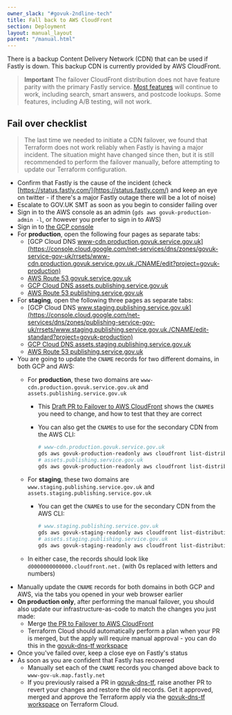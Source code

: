 ```yaml
---
owner_slack: "#govuk-2ndline-tech"
title: Fall back to AWS CloudFront
section: Deployment
layout: manual_layout
parent: "/manual.html"
---
```


There is a backup Content Delivery Network (CDN) that can be used if Fastly is down.
This backup CDN is currently provided by AWS CloudFront.

> **Important** The failover CloudFront distribution does not have feature parity with the primary Fastly service.
> [Most features](https://docs.google.com/document/d/17_dfWvKNmqyLX1h_PPY6_Cd6IggrrSsP-Peh2De6JQk/edit) will continue to work, including search, smart answers, and postcode lookups. Some features, including
> A/B testing, will not work.

## Fail over checklist

> The last time we needed to initiate a CDN failover, we found that Terraform does not work reliably when Fastly is
> having a major incident. The situation might have changed since then, but it is still recommended to perform the
> failover manually, before attempting to update our Terraform configuration.

- Confirm that Fastly is the cause of the incident (check [https://status.fastly.com/](https://status.fastly.com/)
  and keep an eye on twitter - if there's a major Fastly outage there will be a lot of noise)
- Escalate to GOV.UK SMT as soon as you begin to consider failing over
- Sign in to the AWS console as an admin (`gds aws govuk-production-admin -l`, or however you prefer to sign in to AWS)
- Sign in to [the GCP console](https://console.cloud.google.com/home/dashboard?project=govuk-production)
- For **production**, open the following four pages as separate tabs:
  - [GCP Cloud DNS www-cdn.production.govuk.service.gov.uk](https://console.cloud.google.com/net-services/dns/zones/govuk-service-gov-uk/rrsets/www-cdn.production.govuk.service.gov.uk./CNAME/edit?project=govuk-production)
  - [AWS Route 53 govuk.service.gov.uk](https://console.aws.amazon.com/route53/v2/hostedzones#ListRecordSets/Z22RPYZA77J620)
  - [GCP Cloud DNS assets.publishing.service.gov.uk](https://console.cloud.google.com/net-services/dns/zones/publishing-service-gov-uk/rrsets/assets.publishing.service.gov.uk./CNAME/edit?project=govuk-production)
  - [AWS Route 53 publishing.service.gov.uk](https://console.aws.amazon.com/route53/v2/hostedzones#ListRecordSets/Z3SBFBO09PD5HF)
- For **staging**, open the following three pages as separate tabs:
  - [GCP Cloud DNS www.staging.publishing.service.gov.uk](https://console.cloud.google.com/net-services/dns/zones/publishing-service-gov-uk/rrsets/www.staging.publishing.service.gov.uk./CNAME/edit-standard?project=govuk-production)
  - [GCP Cloud DNS assets.staging.publishing.service.gov.uk](https://console.cloud.google.com/net-services/dns/zones/publishing-service-gov-uk/rrsets/assets.staging.publishing.service.gov.uk./CNAME/edit-standard?project=govuk-production)
  - [AWS Route 53 publishing.service.gov.uk](https://us-east-1.console.aws.amazon.com/route53/v2/hostedzones#ListRecordSets/Z3SBFBO09PD5HF)
- You are going to update the `CNAME` records for two different domains, in both GCP and AWS:
  - For **production**, these two domains are `www-cdn.production.govuk.service.gov.uk` and `assets.publishing.service.gov.uk`
    - This [Draft PR to Failover to AWS CloudFront](https://github.com/alphagov/govuk-dns-tf/pull/69) shows the `CNAME`s you need to change, and how to test that they are correct
    - You can also get the `CNAME`s to use for the secondary CDN from the AWS CLI:

      ```bash
      # www-cdn.production.govuk.service.gov.uk
      gds aws govuk-production-readonly aws cloudfront list-distributions --query "DistributionList.Items[?Aliases.Items[0]=='www.gov.uk'].DomainName | [0]"
      # assets.publishing.service.gov.uk
      gds aws govuk-production-readonly aws cloudfront list-distributions --query "DistributionList.Items[?Aliases.Items[0]=='assets.publishing.service.gov.uk'].DomainName | [0]"
      ```

  - For **staging**, these two domains are `www.staging.publishing.service.gov.uk` and `assets.staging.publishing.service.gov.uk`
    - You can get the `CNAME`s to use for the secondary CDN from the AWS CLI:

      ```bash
      # www.staging.publishing.service.gov.uk
      gds aws govuk-staging-readonly aws cloudfront list-distributions --query "DistributionList.Items[?Aliases.Items[0]=='www.staging.publishing.service.gov.uk'].DomainName | [0]"
      # assets.staging.publishing.service.gov.uk
      gds aws govuk-staging-readonly aws cloudfront list-distributions --query "DistributionList.Items[?Aliases.Items[0]=='assets.staging.publishing.service.gov.uk'].DomainName | [0]"
      ```

  - In either case, the records should look like `d0000000000000.cloudfront.net.` (with 0s replaced with letters and numbers)
- Manually update the `CNAME` records for both domains in both GCP and AWS, via the tabs you opened in your web browser earlier
- **On production only**, after performing the manual failover, you should also update our infrastructure-as-code to match the changes you just made:
  - Merge [the PR to Failover to AWS CloudFront](https://github.com/alphagov/govuk-dns-tf/pull/69)
  - Terraform Cloud should automatically perform a plan when your PR is merged, but the apply will require manual approval - you can do this in the [govuk-dns-tf workspace](https://app.terraform.io/app/govuk/workspaces/govuk-dns-tf)
- Once you've failed over, keep a close eye on Fastly's status
- As soon as you are confident that Fastly has recovered
  - Manually set each of the `CNAME` records you changed above back to `www-gov-uk.map.fastly.net`
  - If you previously raised a PR in [govuk-dns-tf](https://github.com/alphagov/govuk-dns-tf), raise another PR to revert your changes and restore the old records. Get it approved, merged and approve the Terraform apply via the [govuk-dns-tf workspace](https://app.terraform.io/app/govuk/workspaces/govuk-dns-tf) on Terraform Cloud.

